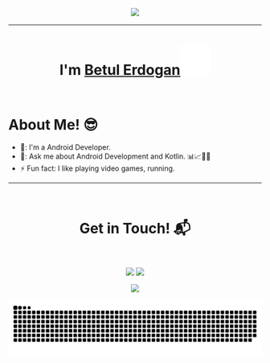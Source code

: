 <p align="center">
  <img src="https://miro.medium.com/max/2048/1*OohqW5DGh9CQS4hLY5FXzA.png" height="230"/>
</p>
<hr>
<h1 align="center">I'm <a href="https://github.com/betulerdogan">Betul Erdogan<a><img src="https://github.com/Kathryn-Jie/Kathryn-Jie/blob/main/wave.gif" width="60px"/></h1>
<Br>
<h1>About Me! 😎</h1>

- 🏫: I'm a Android Developer.
- 💬: Ask me about Android Development and Kotlin. 📊📈🤖🧠
- ⚡  Fun fact: I like playing video games, running.
  
<hr>
<Br>
<h1 align="center">Get in Touch! 📬</h1>
<Br>
<p align="center">
<a href= "https://www.linkedin.com/in/betulerdogan/"><img src="https://img.shields.io/badge/linkedin-%230077B5.svg?&style=for-the-badge&logo=linkedin&logoColor=white"/></a>
<a href= "https://twitter.com/hibetul"><img src="https://img.shields.io/badge/Twitter-1DA1F2?style=for-the-badge&logo=twitter&logoColor=white"/></a>
</p>
 

<!--
 [![Top Langs](https://github-readme-stats.vercel.app/api/top-langs/?username=betulerdogan&theme=tokyonight&layout=compact)
-->
  
  <p align="center" >  
  <a href="https://github.com/betulerdogan/github-readme-stats"> 
<img  src="https://github-readme-stats.vercel.app/api/top-langs/?username=betulerdogan&theme=tokyonight&layout=compact"/>
  </a>
  </p>

  
  <p align="center">
 <img src="https://github.com/DHANOLA/DHANOLA/raw/output/github-contribution-grid-snake.svg" alt="snake"></center>

<!--
**betulerdogan/betulerdogan** is a ✨ _special_ ✨ repository because its `README.md` (this file) appears on your GitHub profile.

Here are some ideas to get you started:

- 🔭 I’m currently working on ...
- 🌱 I’m currently learning ...
- 👯 I’m looking to collaborate on ...
- 🤔 I’m looking for help with ...
- 💬 Ask me about ...
- 📫 How to reach me: ...
- 😄 Pronouns: ...
- ⚡ Fun fact: ...
-->
